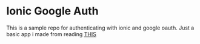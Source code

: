 # Ionic Google Auth
This is a sample repo for authenticating with ionic and google oauth.
Just a basic app i made from reading [THIS](https://blog.nraboy.com/2014/07/using-oauth-2-0-service-ionicframework/)
